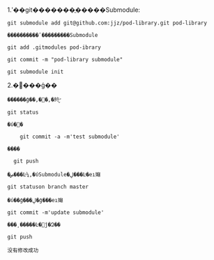 1.ʹ��git�������ֱ�����Submodule:

    git submodule add git@github.com:jjz/pod-library.git pod-library

    ����������ʹ���������Submodule

    git add .gitmodules pod-ibrary

    git commit -m "pod-library submodule"

    git submodule init

2.�޸���ģ��
    
    ������ģ��,�޸�,�鿴״̬
    
    git status
    
    �ύ�޸�
        
        git commit -a -m'test submodule'

    ����

      git push
    
    �ص���Ŀ¼,�ύSubmodule�ڸ���Ŀ�еı䶯

    git statuson branch master

    �ύ��ģ���ڸ�ģ���еı䶯
    
    git commit -m'update submodule'

    ���͵�����Ŀ�޸ĵ�Զ��

    git push

    没有修改成功